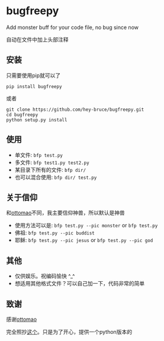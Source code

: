 # bugfreepy
Add monster buff for your code file, no bug since now

自动在文件中加上头部注释


## 安装
只需要使用pip就可以了

`pip install bugfreepy`

或者
```
git clone https://github.com/hey-bruce/bugfreepy.git
cd bugfreepy
python setup.py install
```

## 使用
- 单文件: `bfp test.py`
- 多文件: `bfp test1.py test2.py`
- 某目录下所有的文件: `bfp dir/`
- 也可以混合使用: `bfp dir/ test.py`

## 关于信仰
和[ottomao](https://github.com/ottomao)不同，我主要信仰神兽，所以默认是神兽
- 使用方法可以是: `bfp test.py --pic monster` or `bfp test.py`
- 佛祖: `bfp test.py --pic buddist`
- 耶稣: `bfp test.py --pic jesus` or `bfp test.py --pic god`

## 其他
- 仅供娱乐。祝编码愉快 ^_^
- 想适用其他格式文件？可以自己加一下，代码非常的简单

## 致谢
感谢[ottomao](https://github.com/ottomao)

完全照抄[这个](https://github.com/ottomao/bugfreejs)。只是为了开心，提供一个python版本的
